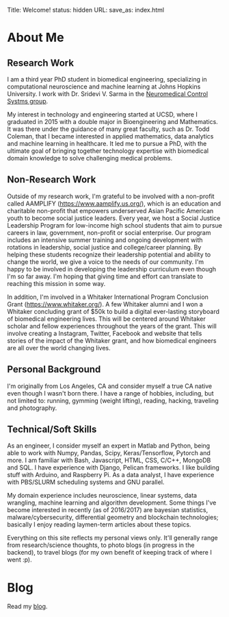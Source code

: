 Title: Welcome!
status: hidden
URL:
save_as: index.html

# About Me

## Research Work
I am a third year PhD student in biomedical engineering, specializing in computational neuroscience and machine learning at Johns Hopkins University. I work with Dr. Sridevi V. Sarma in the [Neuromedical Control Systms group](http://sarmalab.icm.jhu.edu/).

My interest in technology and engineering started at UCSD, where I graduated in 2015 with a double major in Bioengineering and Mathematics. It was there under the guidance of many great faculty, such as Dr. Todd Coleman, that I became interested in applied mathematics, data analytics and machine learning in healthcare. It led me to pursue a PhD, with the ultimate goal of bringing together technology expertise with biomedical domain knowledge to solve challenging medical problems.

## Non-Research Work
Outside of my research work, I'm grateful to be involved with a non-profit called AAMPLIFY (https://www.aamplify.us.org/), which is an education and charitable non-profit that empowers underserved Asian Pacific American youth to become social justice leaders. Every year, we host a Social Justice Leadership Program for low-income high school students that aim to pursue careers in law, government, non-profit or social enterprise. Our program includes an intensive summer training and ongoing development with rotations in leadership, social justice and college/career planning. By helping these students recognize their leadership potential and ability to change the world, we give a voice to the needs of our community. I'm happy to be involved in developing the leadership curriculum even though I'm so far away. I'm hoping that giving time and effort can translate to reaching this mission in some way.

In addition, I'm involved in a Whitaker International Program Conclusion Grant (https://www.whitaker.org/). A few Whitaker alumni and I won a Whitaker concluding grant of $50k to build a digital ever-lasting storyboard of biomedical engineering lives. This will be centered around Whitaker scholar and fellow experiences throughout the years of the grant. This will involve creating a Instagram, Twitter, Facebook and website that tells stories of the impact of the Whitaker grant, and how biomedical engineers are all over the world changing lives.

## Personal Background
I'm originally from Los Angeles, CA and consider myself a true CA native even though I wasn't born there. I have a range of hobbies, including, but not limited to: running, gymming (weight lifting), reading, hacking, traveling and photography. 

## Technical/Soft Skills
As an engineer, I consider myself an expert in Matlab and Python, being able to work with Numpy, Pandas, Scipy, Keras/Tensorflow, Pytorch and more. I am familiar with Bash, Javascript, HTML, CSS, C/C++, MongoDB and SQL. I have experience with Django, Pelican frameworks. I like building stuff with Arduino, and Raspberry Pi. As a data analyst, I have experience with PBS/SLURM scheduling systems and GNU parallel. 

My domain experience includes neuroscience, linear systems, data wrangling, machine learning and algorithm development. Some things I've become interested in recently (as of 2016/2017) are bayesian statistics, malware/cybersecurity, differential geometry and blockchain technologies; basically I enjoy reading laymen-term articles about these topics. 

Everything on this site reflects my personal views only. It'll generally range from research/science thoughts, to photo blogs (in progress in the backend), to travel blogs (for my own benefit of keeping track of where I went :p).

# Blog

Read my [blog](/blog.html).